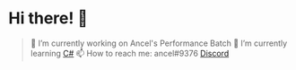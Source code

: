 # **Hi there! 👋**

> 🔭 I’m currently working on Ancel's Performance Batch
> 🌱 I’m currently learning [C#](https://learn.microsoft.com/en-us/dotnet/csharp/)
> 📫 How to reach me: ancel#9376 [Discord](https://discord.com/)
<!--
**ancel1x/ancel1x** is a ✨ _special_ ✨ repository because its `README.md` (this file) appears on your GitHub profile.

Here are some ideas to get you started:


-->

